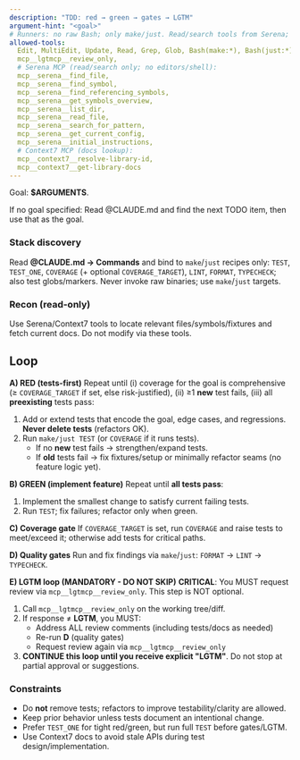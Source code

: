 ```yaml
---
description: "TDD: red → green → gates → LGTM"
argument-hint: "<goal>"
# Runners: no raw Bash; only make/just. Read/search tools from Serena; Context7 docs; LGTM review.
allowed-tools:
  Edit, MultiEdit, Update, Read, Grep, Glob, Bash(make:*), Bash(just:*),
  mcp__lgtmcp__review_only,
  # Serena MCP (read/search only; no editors/shell):
  mcp__serena__find_file,
  mcp__serena__find_symbol,
  mcp__serena__find_referencing_symbols,
  mcp__serena__get_symbols_overview,
  mcp__serena__list_dir,
  mcp__serena__read_file,
  mcp__serena__search_for_pattern,
  mcp__serena__get_current_config,
  mcp__serena__initial_instructions,
  # Context7 MCP (docs lookup):
  mcp__context7__resolve-library-id,
  mcp__context7__get-library-docs
---
```


Goal: **$ARGUMENTS**.

If no goal specified: Read @CLAUDE.md and find the next TODO item, then use that as the goal.

### Stack discovery

Read **@CLAUDE.md → Commands** and bind to `make`/`just` recipes only:
`TEST`, `TEST_ONE`, `COVERAGE` (+ optional `COVERAGE_TARGET`), `LINT`, `FORMAT`, `TYPECHECK`; also test globs/markers.
Never invoke raw binaries; use `make`/`just` targets.

### Recon (read-only)

Use Serena/Context7 tools to locate relevant files/symbols/fixtures and fetch current docs. Do not modify via these tools.

## Loop

**A) RED (tests-first)**
Repeat until (i) coverage for the goal is comprehensive (≥ `COVERAGE_TARGET` if set, else risk-justified), (ii) ≥1 **new** test fails, (iii) all **preexisting** tests pass:

1. Add or extend tests that encode the goal, edge cases, and regressions. **Never delete tests** (refactors OK).
2. Run `make/just TEST` (or `COVERAGE` if it runs tests).
   - If no **new** test fails → strengthen/expand tests.
   - If **old** tests fail → fix fixtures/setup or minimally refactor seams (no feature logic yet).

**B) GREEN (implement feature)**
Repeat until **all tests pass**:

1. Implement the smallest change to satisfy current failing tests.
2. Run `TEST`; fix failures; refactor only when green.

**C) Coverage gate**
If `COVERAGE_TARGET` is set, run `COVERAGE` and raise tests to meet/exceed it; otherwise add tests for critical paths.

**D) Quality gates**
Run and fix findings via `make`/`just`:
`FORMAT` → `LINT` → `TYPECHECK`.

**E) LGTM loop (MANDATORY - DO NOT SKIP)**
**CRITICAL**: You MUST request review via `mcp__lgtmcp__review_only`. This step is NOT optional.

1. Call `mcp__lgtmcp__review_only` on the working tree/diff.
2. If response ≠ **LGTM**, you MUST:
   - Address ALL review comments (including tests/docs as needed)
   - Re-run **D** (quality gates)
   - Request review again via `mcp__lgtmcp__review_only`
3. **CONTINUE this loop until you receive explicit "LGTM"**. Do not stop at partial approval or suggestions.

### Constraints

- Do **not** remove tests; refactors to improve testability/clarity are allowed.
- Keep prior behavior unless tests document an intentional change.
- Prefer `TEST_ONE` for tight red/green, but run full `TEST` before gates/LGTM.
- Use Context7 docs to avoid stale APIs during test design/implementation.
